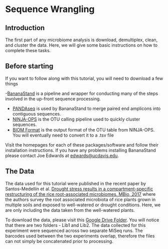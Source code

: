 # Sequence Wrangling

## Introduction
The first part of any microbiome analysis is download, demultiplex, clean, and cluster the data. Here, we will give some basic instructions on how to complete these tasks. 

## Before starting
If you want to follow along with this tutorial, you will need to download a few things
	
-[BananaStand](https://github.com/bulksoil/BananaStand) is a pipeline and wrapper for conducting many of the steps involved in the up-front sequence processing.
- [PANDAseq](https://github.com/neufeld/pandaseq) is used by BananaStand to merge paired end amplicons into contiguous sequences.
- [NINJA-OPS](https://github.com/GabeAl/NINJA-OPS) is the OTU calling pipeline used to quickly cluster sequences.
- [BIOM Format](http://biom-format.org/) is the output format of the OTU table from NINJA-OPS. You will eventually need to convert it to a .tsv file

Visit the homepages for each of these packages/software and follow their installation instructions. If you have any problems installing BananaStand please contact Joe Edwards at edwards@ucdavis.edu.


## The Data
The data used for this tutorial were published in the recent paper by Santos-Medellín et al. [Drought stress results in a compartment-specific restructuring of the rice root-associated microbiomes. MBio, 2017](http://mbio.asm.org/content/8/4/e00764-17.short) where the authors survey the root associated microbiota of rice plants grown in multiple soils and exposed to well-watered or drought conditions. Here, we are only including the data taken from the well-watered plants.

To download the data, please visit this [Google Drive Folder](https://goo.gl/tCMLBn). You will notice that there are two folders - Lib1 and Lib2. The data collected for this experiment were sequenced across two separate MiSeq runs. The barcodes used between the two experiments overlap, therefore the files can not simply be concatenated prior to processing.